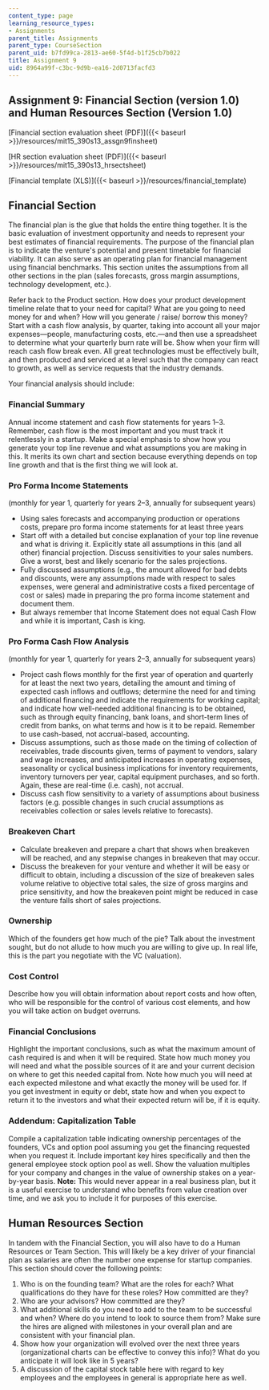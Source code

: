 ```yaml
---
content_type: page
learning_resource_types:
- Assignments
parent_title: Assignments
parent_type: CourseSection
parent_uid: b7fd99ca-2813-ae60-5f4d-b1f25cb7b022
title: Assignment 9
uid: 8964a99f-c3bc-9d9b-ea16-2d0713facfd3
---
```


Assignment 9: Financial Section (version 1.0) and Human Resources Section (Version 1.0)
---------------------------------------------------------------------------------------

[Financial section evaluation sheet (PDF)]({{< baseurl >}}/resources/mit15_390s13_assgn9finsheet)

[HR section evaluation sheet (PDF)]({{< baseurl >}}/resources/mit15_390s13_hrsectsheet)

[Financial template (XLS)]({{< baseurl >}}/resources/financial_template)

Financial Section
-----------------

The financial plan is the glue that holds the entire thing together. It is the basic evaluation of investment opportunity and needs to represent your best estimates of financial requirements. The purpose of the financial plan is to indicate the venture's potential and present timetable for financial viability. It can also serve as an operating plan for financial management using financial benchmarks. This section unites the assumptions from all other sections in the plan (sales forecasts, gross margin assumptions, technology development, etc.).

Refer back to the Product section. How does your product development timeline relate that to your need for capital? What are you going to need money for and when? How will you generate / raise/ borrow this money? Start with a cash flow analysis, by quarter, taking into account all your major expenses—people, manufacturing costs, etc.—and then use a spreadsheet to determine what your quarterly burn rate will be. Show when your firm will reach cash flow break even. All great technologies must be effectively built, and then produced and serviced at a level such that the company can react to growth, as well as service requests that the industry demands.

Your financial analysis should include:

### Financial Summary

Annual income statement and cash flow statements for years 1–3. Remember, cash flow is the most important and you must track it relentlessly in a startup. Make a special emphasis to show how you generate your top line revenue and what assumptions you are making in this. It merits its own chart and section because everything depends on top line growth and that is the first thing we will look at.

### Pro Forma Income Statements

(monthly for year 1, quarterly for years 2–3, annually for subsequent years)

*   Using sales forecasts and accompanying production or operations costs, prepare pro forma income statements for at least three years
*   Start off with a detailed but concise explanation of your top line revenue and what is driving it. Explicitly state all assumptions in this (and all other) financial projection. Discuss sensitivities to your sales numbers. Give a worst, best and likely scenario for the sales projections.
*   Fully discussed assumptions (e.g., the amount allowed for bad debts and discounts, were any assumptions made with respect to sales expenses, were general and administrative costs a fixed percentage of cost or sales) made in preparing the pro forma income statement and document them.
*   But always remember that Income Statement does not equal Cash Flow and while it is important, Cash is king.

### Pro Forma Cash Flow Analysis

(monthly for year 1, quarterly for years 2–3, annually for subsequent years)

*   Project cash flows monthly for the first year of operation and quarterly for at least the next two years, detailing the amount and timing of expected cash inflows and outflows; determine the need for and timing of additional financing and indicate the requirements for working capital; and indicate how well-needed additional financing is to be obtained, such as through equity financing, bank loans, and short-term lines of credit from banks, on what terms and how is it to be repaid. Remember to use cash-based, not accrual-based, accounting.
*   Discuss assumptions, such as those made on the timing of collection of receivables, trade discounts given, terms of payment to vendors, salary and wage increases, and anticipated increases in operating expenses, seasonality or cyclical business implications for inventory requirements, inventory turnovers per year, capital equipment purchases, and so forth. Again, these are real-time (i.e. cash), not accrual.
*   Discuss cash flow sensitivity to a variety of assumptions about business factors (e.g. possible changes in such crucial assumptions as receivables collection or sales levels relative to forecasts).

### Breakeven Chart

*   Calculate breakeven and prepare a chart that shows when breakeven will be reached, and any stepwise changes in breakeven that may occur.
*   Discuss the breakeven for your venture and whether it will be easy or difficult to obtain, including a discussion of the size of breakeven sales volume relative to objective total sales, the size of gross margins and price sensitivity, and how the breakeven point might be reduced in case the venture falls short of sales projections.

### Ownership

Which of the founders get how much of the pie? Talk about the investment sought, but do not allude to how much you are willing to give up. In real life, this is the part you negotiate with the VC (valuation).

### Cost Control

Describe how you will obtain information about report costs and how often, who will be responsible for the control of various cost elements, and how you will take action on budget overruns.

### Financial Conclusions

Highlight the important conclusions, such as what the maximum amount of cash required is and when it will be required. State how much money you will need and what the possible sources of it are and your current decision on where to get this needed capital from. Note how much you will need at each expected milestone and what exactly the money will be used for. If you get investment in equity or debt, state how and when you expect to return it to the investors and what their expected return will be, if it is equity.

### Addendum: Capitalization Table

Compile a capitalization table indicating ownership percentages of the founders, VCs and option pool assuming you get the financing requested when you request it. Include important key hires specifically and then the general employee stock option pool as well. Show the valuation multiples for your company and changes in the value of ownership stakes on a year-by-year basis. **Note:** This would never appear in a real business plan, but it is a useful exercise to understand who benefits from value creation over time, and we ask you to include it for purposes of this exercise.

Human Resources Section
-----------------------

In tandem with the Financial Section, you will also have to do a Human Resources or Team Section. This will likely be a key driver of your financial plan as salaries are often the number one expense for startup companies. This section should cover the following points:

1.  Who is on the founding team? What are the roles for each? What qualifications do they have for these roles? How committed are they?
2.  Who are your advisors? How committed are they?
3.  What additional skills do you need to add to the team to be successful and when? Where do you intend to look to source them from? Make sure the hires are aligned with milestones in your overall plan and are consistent with your financial plan.
4.  Show how your organization will evolved over the next three years (organizational charts can be effective to convey this info)? What do you anticipate it will look like in 5 years?
5.  A discussion of the capital stock table here with regard to key employees and the employees in general is appropriate here as well.